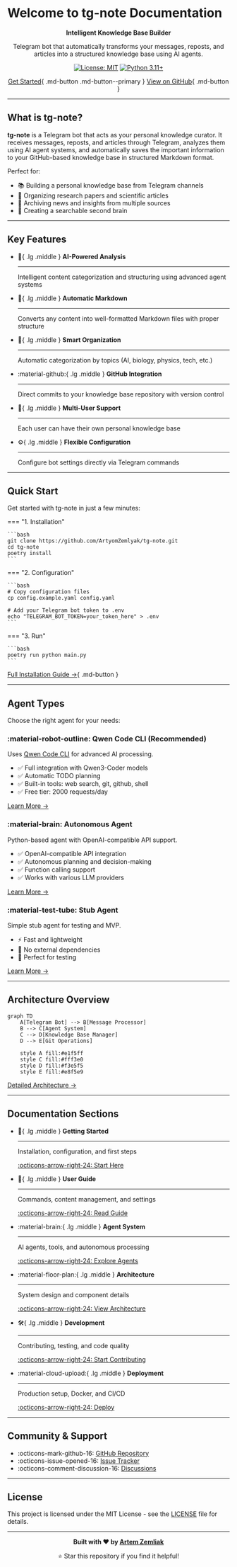 # Welcome to tg-note Documentation

<div align="center">

**Intelligent Knowledge Base Builder**

Telegram bot that automatically transforms your messages, reposts, and articles into a structured knowledge base using AI agents.

[![License: MIT](https://img.shields.io/badge/License-MIT-yellow.svg)](https://opensource.org/licenses/MIT)
[![Python 3.11+](https://img.shields.io/badge/python-3.11+-blue.svg)](https://www.python.org/downloads/)

[Get Started](getting-started/quick-start.md){ .md-button .md-button--primary }
[View on GitHub](https://github.com/ArtyomZemlyak/tg-note){ .md-button }

</div>

---

## What is tg-note?

**tg-note** is a Telegram bot that acts as your personal knowledge curator. It receives messages, reposts, and articles through Telegram, analyzes them using AI agent systems, and automatically saves the important information to your GitHub-based knowledge base in structured Markdown format.

Perfect for:

- 📚 Building a personal knowledge base from Telegram channels
- 🔬 Organizing research papers and scientific articles
- 📰 Archiving news and insights from multiple sources
- 🧠 Creating a searchable second brain

---

## Key Features

<div class="grid cards" markdown>

- :robot:{ .lg .middle } **AI-Powered Analysis**

    ---

    Intelligent content categorization and structuring using advanced agent systems

- :memo:{ .lg .middle } **Automatic Markdown**

    ---

    Converts any content into well-formatted Markdown files with proper structure

- :file_folder:{ .lg .middle } **Smart Organization**

    ---

    Automatic categorization by topics (AI, biology, physics, tech, etc.)

- :material-github:{ .lg .middle } **GitHub Integration**

    ---

    Direct commits to your knowledge base repository with version control

- :busts_in_silhouette:{ .lg .middle } **Multi-User Support**

    ---

    Each user can have their own personal knowledge base

- :gear:{ .lg .middle } **Flexible Configuration**

    ---

    Configure bot settings directly via Telegram commands

</div>

---

## Quick Start

Get started with tg-note in just a few minutes:

=== "1. Installation"

    ```bash
    git clone https://github.com/ArtyomZemlyak/tg-note.git
    cd tg-note
    poetry install
    ```

=== "2. Configuration"

    ```bash
    # Copy configuration files
    cp config.example.yaml config.yaml

    # Add your Telegram bot token to .env
    echo "TELEGRAM_BOT_TOKEN=your_token_here" > .env
    ```

=== "3. Run"

    ```bash
    poetry run python main.py
    ```

[Full Installation Guide →](getting-started/installation.md){ .md-button }

---

## Agent Types

Choose the right agent for your needs:

### :material-robot-outline: Qwen Code CLI (Recommended)

Uses [Qwen Code CLI](https://github.com/QwenLM/qwen-code) for advanced AI processing.

- ✅ Full integration with Qwen3-Coder models
- ✅ Automatic TODO planning
- ✅ Built-in tools: web search, git, github, shell
- ✅ Free tier: 2000 requests/day

[Learn More →](agents/qwen-code-cli.md)

### :material-brain: Autonomous Agent

Python-based agent with OpenAI-compatible API support.

- ✅ OpenAI-compatible API integration
- ✅ Autonomous planning and decision-making
- ✅ Function calling support
- ✅ Works with various LLM providers

[Learn More →](agents/autonomous-agent.md)

### :material-test-tube: Stub Agent

Simple stub agent for testing and MVP.

- ⚡ Fast and lightweight
- 🔧 No external dependencies
- 🧪 Perfect for testing

[Learn More →](agents/stub-agent.md)

---

## Architecture Overview

```mermaid
graph TD
    A[Telegram Bot] --> B[Message Processor]
    B --> C[Agent System]
    C --> D[Knowledge Base Manager]
    D --> E[Git Operations]

    style A fill:#e1f5ff
    style C fill:#fff3e0
    style D fill:#f3e5f5
    style E fill:#e8f5e9
```

[Detailed Architecture →](architecture/overview.md)

---

## Documentation Sections

<div class="grid cards" markdown>

- :rocket:{ .lg .middle } **Getting Started**

    ---

    Installation, configuration, and first steps

    [:octicons-arrow-right-24: Start Here](getting-started/quick-start.md)

- :book:{ .lg .middle } **User Guide**

    ---

    Commands, content management, and settings

    [:octicons-arrow-right-24: Read Guide](user-guide/bot-commands.md)

- :material-brain:{ .lg .middle } **Agent System**

    ---

    AI agents, tools, and autonomous processing

    [:octicons-arrow-right-24: Explore Agents](agents/overview.md)

- :material-floor-plan:{ .lg .middle } **Architecture**

    ---

    System design and component details

    [:octicons-arrow-right-24: View Architecture](architecture/overview.md)

- :hammer_and_wrench:{ .lg .middle } **Development**

    ---

    Contributing, testing, and code quality

    [:octicons-arrow-right-24: Start Contributing](development/contributing.md)

- :material-cloud-upload:{ .lg .middle } **Deployment**

    ---

    Production setup, Docker, and CI/CD

    [:octicons-arrow-right-24: Deploy](deployment/production.md)

</div>

---

## Community & Support

- :octicons-mark-github-16: [GitHub Repository](https://github.com/ArtyomZemlyak/tg-note)
- :octicons-issue-opened-16: [Issue Tracker](https://github.com/ArtyomZemlyak/tg-note/issues)
- :octicons-comment-discussion-16: [Discussions](https://github.com/ArtyomZemlyak/tg-note/discussions)

---

## License

This project is licensed under the MIT License - see the [LICENSE](https://github.com/ArtyomZemlyak/tg-note/blob/main/LICENSE) file for details.

---

<div align="center">

**Built with ❤️ by [Artem Zemliak](https://github.com/ArtyomZemlyak)**

⭐ Star this repository if you find it helpful!

</div>
